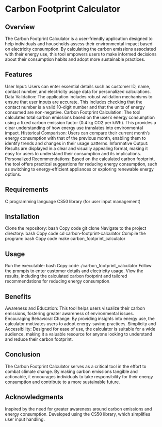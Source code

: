 # Carbon Footprint Calculator
## Overview
The Carbon Footprint Calculator is a user-friendly application designed to help individuals and households assess their environmental impact based on electricity consumption. By calculating the carbon emissions associated with their energy use, this tool empowers users to make informed decisions about their consumption habits and adopt more sustainable practices.

## Features
User Input:
Users can enter essential details such as customer ID, name, contact number, and electricity usage data for personalized calculations.
Data Validation:
The application includes robust validation mechanisms to ensure that user inputs are accurate. This includes checking that the contact number is a valid 10-digit number and that the units of energy consumed are non-negative.
Carbon Footprint Calculation:
The tool calculates total carbon emissions based on the user’s energy consumption using a fixed carbon emission factor (0.4 kg CO2 per kWh). This provides a clear understanding of how energy use translates into environmental impact.
Historical Comparison:
Users can compare their current month’s energy consumption with that of the previous month, enabling them to identify trends and changes in their usage patterns.
Informative Output:
Results are displayed in a clear and visually appealing format, making it easy for users to understand their consumption and its implications.
Personalized Recommendations:
Based on the calculated carbon footprint, the tool offers practical suggestions for reducing energy consumption, such as switching to energy-efficient appliances or exploring renewable energy options.
## Requirements
C programming language
CS50 library (for user input management)
## Installation
Clone the repository:
bash
Copy code
git clone <repository-url>
Navigate to the project directory:
bash
Copy code
cd carbon-footprint-calculator
Compile the program:
bash
Copy code
make carbon_footprint_calculator
## Usage
Run the executable:
bash
Copy code
./carbon_footprint_calculator
Follow the prompts to enter customer details and electricity usage.
View the results, including the calculated carbon footprint and tailored recommendations for reducing energy consumption.
## Benefits
Awareness and Education: This tool helps users visualize their carbon emissions, fostering greater awareness of environmental issues.
Encouraging Behavioral Change: By providing insights into energy use, the calculator motivates users to adopt energy-saving practices.
Simplicity and Accessibility: Designed for ease of use, the calculator is suitable for a wide audience, making it a valuable resource for anyone looking to understand and reduce their carbon footprint.
## Conclusion
The Carbon Footprint Calculator serves as a critical tool in the effort to combat climate change. By making carbon emissions tangible and actionable, it encourages individuals to take responsibility for their energy consumption and contribute to a more sustainable future.
## Acknowledgments
Inspired by the need for greater awareness around carbon emissions and energy consumption.
Developed using the CS50 library, which simplifies user input handling.
